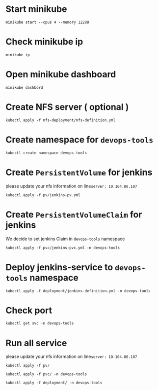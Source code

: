 # Start minikube
```
minikube start --cpus 4 --memory 12288

```

# Check minikube ip
```
minikube ip
```
# Open minikube dashboard
```
minikube dashbord
```


# Create NFS server ( optional )

```
kubectl apply -f nfs-deployment/nfs-definition.yml
```

# Create namespace for `devops-tools`
```
kubectl create namespace devops-tools
```

# Create `PersistentVolume` for jenkins

please update your nfs information on line` server: 10.104.80.107 `

```
kubectl apply -f pv/jenkins-pv.yml
```

# Create `PersistentVolumeClaim` for jenkins
 We decide to set jenkins Claim in `devops-tools` namespace
```
kubectl apply -f pvc/jenkins-pvc.yml -n devops-tools
```

# Deploy jenkins-service to `devops-tools` namespace

```
kubectl apply -f deployment/jenkins-definition.yml -n devops-tools
```


# Check port 
```
kubectl get svc -n devops-tools
```


# Run all service 
please update your nfs information on line` server: 10.104.80.107 `

```
kubectl apply -f pv/

kubectl apply -f pvc/ -n devops-tools

kubectl apply -f deployment/ -n devops-tools
``` 
